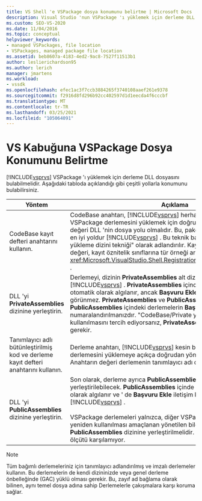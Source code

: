 ```yaml
---
title: VS Shell 'e VSPackage dosya konumunu belirtme | Microsoft Docs
description: Visual Studio 'nun VSPackage 'ı yüklemek için derleme DLL 'sini bulması için nasıl mümkün olabileceğini öğrenin.
ms.custom: SEO-VS-2020
ms.date: 11/04/2016
ms.topic: conceptual
helpviewer_keywords:
- managed VSPackages, file location
- VSPackages, managed package file location
ms.assetid: beb8607a-4183-4ed2-9ac8-7527f11513b1
author: leslierichardson95
ms.author: lerich
manager: jmartens
ms.workload:
- vssdk
ms.openlocfilehash: efec1ac3f7ccb3884265f3740108aaef261e9378
ms.sourcegitcommit: f2916d8fd296b92cc402597d1d1eecda4f6cccbf
ms.translationtype: MT
ms.contentlocale: tr-TR
ms.lasthandoff: 03/25/2021
ms.locfileid: "105064091"
---
```

# <a name="specifying-vspackage-file-location-to-the-vs-shell"></a>VS Kabuğuna VSPackage Dosya Konumunu Belirtme
[!INCLUDE[vsprvs](../../code-quality/includes/vsprvs_md.md)] VSPackage 'ı yüklemek için derleme DLL dosyasını bulabilmelidir. Aşağıdaki tabloda açıklandığı gibi çeşitli yollarla konumunu bulabilirsiniz.

| Yöntem | Açıklama |
| - | - |
| CodeBase kayıt defteri anahtarını kullanın. | CodeBase anahtarı, [!INCLUDE[vsprvs](../../code-quality/includes/vsprvs_md.md)] herhangi bir tam dosya yolundan VSPackage derlemesini yüklemek için doğrudan kullanılabilir. Anahtarın değeri DLL 'nin dosya yolu olmalıdır. Bu, paket derlemenizi yüklemek için en iyi yoldur [!INCLUDE[vsprvs](../../code-quality/includes/vsprvs_md.md)] . Bu teknik bazen "CodeBase/Private yükleme dizini tekniği" olarak adlandırılır. Kayıt sırasında, kod temelinin değeri, kayıt öznitelik sınıflarına tür örneği aracılığıyla geçirilir <xref:Microsoft.VisualStudio.Shell.RegistrationAttribute.RegistrationContext> . |
| DLL 'yi **PrivateAssemblies** dizinine yerleştirin. | Derlemeyi, dizinin **PrivateAssemblies** alt dizinine yerleştirin [!INCLUDE[vsprvs](../../code-quality/includes/vsprvs_md.md)] . **PrivateAssemblies** içinde bulunan derlemeler otomatik olarak algılanır, ancak **Başvuru Ekle** iletişim kutusunda görünmez. **PrivateAssemblies** ve **PublicAssemblies** arasındaki fark, **PublicAssemblies** içindeki derlemelerin **Başvuru Ekle** iletişim kutusunda numaralandırılmanızdır. "CodeBase/Private yükleme dizini" tekniğinin kullanılmasını tercih ediyorsanız, **PrivateAssemblies** dizinine yüklemeniz gerekir. |
| Tanımlayıcı adlı bütünleştirilmiş kod ve derleme kayıt defteri anahtarını kullanın. | Derleme anahtarı, [!INCLUDE[vsprvs](../../code-quality/includes/vsprvs_md.md)] kesin bir adlandırılmış VSPackage derlemesini yüklemeye açıkça doğrudan yönlendirmek için kullanılabilir. Anahtarın değeri derlemenin tanımlayıcı adı olmalıdır. |
| DLL 'yi **PublicAssemblies** dizinine yerleştirin. | Son olarak, derleme ayrıca **PublicAssemblies** alt dizinine yerleştirilebilecek. **PublicAssemblies** içinde bulunan derlemeler otomatik olarak algılanır ve ' de **Başvuru Ekle** iletişim kutusunda da görünür [!INCLUDE[vsprvs](../../code-quality/includes/vsprvs_md.md)] .<br /><br /> VSPackage derlemeleri yalnızca, diğer VSPackage geliştiricileri tarafından yeniden kullanılması amaçlanan yönetilen bileşenleri içeriyorsa **PublicAssemblies** dizinine yerleştirilmelidir. Derlemelerin çoğunluğu bu ölçütü karşılamıyor. |

> [!NOTE]
> Tüm bağımlı derlemeleriniz için tanımlayıcı adlandırılmış ve imzalı derlemeler kullanın. Bu derlemelerin de kendi dizininizde veya genel derleme önbelleğinde (GAC) yüklü olması gerekir. Bu, zayıf ad bağlama olarak bilinen, aynı temel dosya adına sahip Derlemelerle çakışmalara karşı koruma sağlar.
